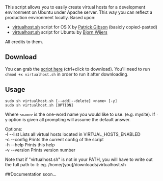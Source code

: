 This script allows you to easily create virtual hosts for a development environment on Ubuntu under Apache server. This way you can reflect a production environment locally.
Based upon:
- [virtualhost.sh](https://raw.github.com/pgib/virtualhost.sh/master/virtualhost.sh) script for OS X by [Patrick Gibson](https://github.com/pgib) (basicly copied-pasted)
- [virtualhost.sh](https://raw.github.com/pgib/virtualhost.sh/ubuntu/virtualhost.sh) script for Ubuntu by [Bjorn Wijers](https://github.com/BjornW)

All credits to them.

## Download
You can grab the [script here](https://raw.github.com/miguelzilli/virtualhost.sh/master/virtualhost.sh) (ctrl+click to download). You'll need to run `chmod +x virtualhost.sh` in order to run it after downloading.

## Usage
	sudo sh virtualhost.sh [--add|--delete] <name> [-y]
	sudo sh virtualhost.sh [OPTION]
Where `<name>` is the one-word name you would like to use. (e.g. mysite). If `-y` option is given all prompting will assume the default answer.

Options:	
  -l  --list     Lists all virtual hosts located in VIRTUAL_HOSTS_ENABLED	
  -c  --config   Prints the current config of the script	
  -h  --help     Prints this help	
  -v  --version  Prints version number		

Note that if "virtualhost.sh" is not in your PATH, you will have to write out the full path to it: eg. /home/[you]/downloads/virtualhost.sh

##Documentation
soon...
